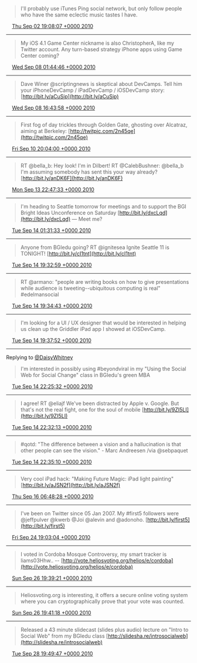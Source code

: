 > I'll probably use iTunes Ping social network, but only follow people who have the same eclectic music tastes I have.

<img src="../../media/tweet.ico" width="12" /> [Thu Sep 02 19:08:07 +0000 2010](https://twitter.com/ChristopherA/status/22822823995)

----

> My iOS 4.1 Game Center nickname is also ChristopherA, like my Twitter account. Any turn-based strategy iPhone apps using Game Center coming?

<img src="../../media/tweet.ico" width="12" /> [Wed Sep 08 01:44:46 +0000 2010](https://twitter.com/ChristopherA/status/23872400957)

----

> Dave Winer @scriptingnews is skeptical about DevCamps. Tell him your iPhoneDevCamp / iPadDevCamp / iOSDevCamp story: [http://bit.ly/aCuSip](http://bit.ly/aCuSip)

<img src="../../media/tweet.ico" width="12" /> [Wed Sep 08 16:43:58 +0000 2010](https://twitter.com/ChristopherA/status/23929881409)

----

> First fog of day trickles through Golden Gate, ghosting over Alcatraz, aiming at Berkeley:  [http://twitpic.com/2n45qe](http://twitpic.com/2n45qe)

<img src="../../media/tweet.ico" width="12" /> [Fri Sep 10 20:04:00 +0000 2010](https://twitter.com/ChristopherA/status/24133747510)

----

> RT @bella_b: Hey look! I'm in Dilbert! RT @CalebBushner: @bella_b I'm assuming somebody has sent this your way already? [http://bit.ly/anDK6F](http://bit.ly/anDK6F)

<img src="../../media/tweet.ico" width="12" /> [Mon Sep 13 22:47:33 +0000 2010](https://twitter.com/ChristopherA/status/24421754644)

----

> I'm heading to Seattle tomorrow for meetings and to support the BGI Bright Ideas Unconference on Saturday [http://bit.ly/dxcLqd](http://bit.ly/dxcLqd) — Meet me?

<img src="../../media/tweet.ico" width="12" /> [Tue Sep 14 01:31:33 +0000 2010](https://twitter.com/ChristopherA/status/24434107759)

----

> Anyone from BGIedu going? RT @ignitesea Ignite Seattle 11 is TONIGHT! [http://bit.ly/cI1tnt](http://bit.ly/cI1tnt)

<img src="../../media/tweet.ico" width="12" /> [Tue Sep 14 19:32:59 +0000 2010](https://twitter.com/ChristopherA/status/24503032143)

----

> RT @armano: "people are writing books on how to give presentations while audience is tweeting--ubiquitous computing is real" #edelmansocial

<img src="../../media/tweet.ico" width="12" /> [Tue Sep 14 19:34:43 +0000 2010](https://twitter.com/ChristopherA/status/24503142973)

----

> I'm looking for a UI / UX designer that would be interested in helping us clean up the Griddler iPad app I showed at iOSDevCamp.

<img src="../../media/tweet.ico" width="12" /> [Tue Sep 14 19:37:52 +0000 2010](https://twitter.com/ChristopherA/status/24503340515)

----

Replying to [@DaisyWhitney](https://twitter.com/DaisyWhitney/status/24496016208)

> I'm interested in possibly using #beyondviral in my "Using the Social Web for Social Change" class in BGIedu's green MBA

<img src="../../media/tweet.ico" width="12" /> [Tue Sep 14 22:25:32 +0000 2010](https://twitter.com/ChristopherA/status/24514119389)

----

> I agree! RT @eliajf We've been distracted by Apple v. Google. But that's not the real fight, one for the soul of mobile [http://bit.ly/9ZI5LI](http://bit.ly/9ZI5LI)

<img src="../../media/tweet.ico" width="12" /> [Tue Sep 14 22:32:13 +0000 2010](https://twitter.com/ChristopherA/status/24514599510)

----

> #qotd: "The difference between a vision and a hallucination is that other people can see the vision." - Marc Andreesen /via @sebpaquet

<img src="../../media/tweet.ico" width="12" /> [Tue Sep 14 22:35:10 +0000 2010](https://twitter.com/ChristopherA/status/24514809839)

----

> Very cool iPad hack: "Making Future Magic: iPad light painting" [http://bit.ly/aJSN2f](http://bit.ly/aJSN2f)

<img src="../../media/tweet.ico" width="12" /> [Thu Sep 16 06:48:28 +0000 2010](https://twitter.com/ChristopherA/status/24642675171)

----

> I've been on Twitter since 05 Jan 2007. My #first5 followers were @jeffpulver @kwerb @Joi @alevin and @adonoho. [http://bit.ly/first5](http://bit.ly/first5)

<img src="../../media/tweet.ico" width="12" /> [Fri Sep 24 19:03:04 +0000 2010](https://twitter.com/ChristopherA/status/25430656938)

----

> I voted in Cordoba Mosque Controversy, my smart tracker is liams03Hhw.. -- [http://vote.heliosvoting.org/helios/e/cordoba](http://vote.heliosvoting.org/helios/e/cordoba)

<img src="../../media/tweet.ico" width="12" /> [Sun Sep 26 19:39:21 +0000 2010](https://twitter.com/ChristopherA/status/25618008447)

----

> Heliosvoting.org is interesting, it offers a secure online voting system where you can cryptographically prove that your vote was counted.

<img src="../../media/tweet.ico" width="12" /> [Sun Sep 26 19:41:18 +0000 2010](https://twitter.com/ChristopherA/status/25618152071)

----

> Released a 43 minute slidecast (slides plus audio) lecture on "Intro to Social Web" from my BGIedu class [http://slidesha.re/introsocialweb](http://slidesha.re/introsocialweb)

<img src="../../media/tweet.ico" width="12" /> [Tue Sep 28 19:49:47 +0000 2010](https://twitter.com/ChristopherA/status/25814602463)